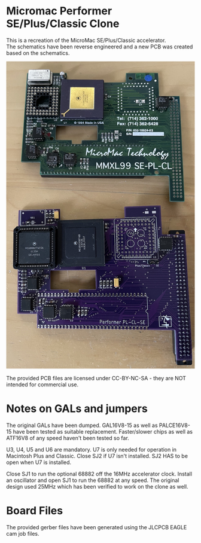 # Micromac Performer SE/Plus/Classic Clone
  
This is a recreation of the MicroMac SE/Plus/Classic accelerator.  
The schematics have been reverse engineered and a new PCB was created based on the schematics.
  
![fully populated board](/Performer_populated.jpg)
  
The provided PCB files are licensed under CC-BY-NC-SA - they are NOT intended for commercial use.  
  
  
  
# Notes on GALs and jumpers
  
The original GALs have been dumped. GAL16V8-15 as well as PALCE16V8-15 have been tested as suitable replacement.
Faster/slower chips as well as ATF16V8 of any speed haven't been tested so far.

U3, U4, U5 and U6 are mandatory. U7 is only needed for operation in Macintosh Plus and Classic.
Close SJ2 if U7 isn't installed. SJ2 HAS to be open when U7 is installed.

Close SJ1 to run the optional 68882 off the 16MHz accelerator clock.
Install an oscillator and open SJ1 to run the 68882 at any speed.
The original design used 25MHz which has been verified to work on the clone as well.
  
  
# Board Files
  
The provided gerber files have been generated using the JLCPCB EAGLE cam job files.  
